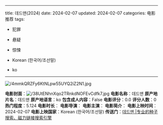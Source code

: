 
---
title: 데드맨(2024)
date: 2024-02-07
updated: 2024-02-07
categories: 电影推荐
tags:

- 犯罪
- 悬疑
- 惊悚

- Korean (한국어/조선말)
- ko
---

<img src="https://image.tmdb.org/t/p/original/4mmkQRZFy6KtNLpw55UYQ2iZ2N1.jpg" alt="/4mmkQRZFy6KtNLpw55UYQ2iZ2N1.jpg" title="/4mmkQRZFy6KtNLpw55UYQ2iZ2N1.jpg">

**电影封面**：<img src="https://image.tmdb.org/t/p/w200/38UtENhnXqo2TRnkdNOFEvCdfk7.jpg" alt="/38UtENhnXqo2TRnkdNOFEvCdfk7.jpg" title="/38UtENhnXqo2TRnkdNOFEvCdfk7.jpg">
**电影名称**：데드맨
**原产地片名**：데드맨
**原产地语言**：ko
**包含成人内容**：False
**电影评分**：0.0
**评分人数**：0
**热门程度**：5.124
**电影时长**：
**电影导演**：
**电影主演**：
**电影简介**：
**电影上映时间**：2024-02-07
**电影上映国家**：Korean (한국어/조선말)
**传送门**：[데드맨 |专业的种子搜索、磁力链接搜索引擎](https://movie.amd794.com:2083/?search=%EB%8D%B0%EB%93%9C%EB%A7%A8&ordering=&mode=match_phrase&page_size=10&page=1)

